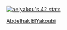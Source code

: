 
[![aelyakou's 42 stats](https://badge.mediaplus.ma/greenbinary/aelyakou)](https://github.com/oakoudad/badge42)
<div class="badge-base LI-profile-badge" data-locale="en_US" data-size="medium" data-theme="light" data-type="HORIZONTAL" data-vanity="abdelhak-elyakoubi-7775b8270" data-version="v1"><a class="badge-base__link LI-simple-link" href="https://ma.linkedin.com/in/abdelhak-elyakoubi-7775b8270?trk=profile-badge">Abdelhak ElYakoubi</a></div>
              
